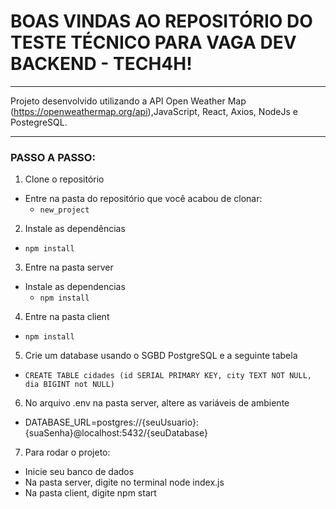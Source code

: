 

# BOAS VINDAS AO REPOSITÓRIO DO TESTE TÉCNICO PARA VAGA DEV BACKEND - TECH4H!

---
 
Projeto desenvolvido utilizando a API Open Weather Map (https://openweathermap.org/api),JavaScript, React, Axios, NodeJs e PostegreSQL.


---


### PASSO A PASSO:

1. Clone o repositório
  * Entre na pasta do repositório que você acabou de clonar:
    * `new_project`

2. Instale as dependências
  * `npm install`

3. Entre na pasta server
  * Instale as dependencias
    * `npm install`
 

4. Entre na pasta client
  * `npm install`

5. Crie um database usando o SGBD PostgreSQL e a seguinte tabela
  * `CREATE TABLE cidades (id SERIAL PRIMARY KEY, city TEXT NOT NULL, dia BIGINT not NULL)`
  
6. No arquivo .env na pasta server, altere as variáveis de ambiente 
  * DATABASE_URL=postgres://{seuUsuario}:{suaSenha}@localhost:5432/{seuDatabase}
 
7. Para rodar o projeto:
  * Inicie seu banco de dados
  * Na pasta server, digite no terminal node index.js
  * Na pasta client, digite npm start

